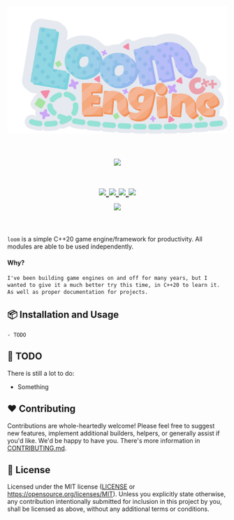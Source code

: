 <h1 align="center">
    <img src="https://raw.githubusercontent.com/IogaMaster/loom/main/docs/loom_engine_logo.png" width="600px"/>
</h1>

<h1 align="center">
<a href='#'><img src="https://raw.githubusercontent.com/catppuccin/catppuccin/main/assets/palette/macchiato.png" width="600px"/></a>
  <br> <br>
  <div>
    <a href="https://github.com/IogaMaster/loom/issues">
        <img src="https://img.shields.io/github/issues/IogaMaster/loom?color=fab387&labelColor=303446&style=for-the-badge">
    </a>
    <a href="https://github.com/IogaMaster/loom/stargazers">
        <img src="https://img.shields.io/github/stars/IogaMaster/loom?color=ca9ee6&labelColor=303446&style=for-the-badge">
    </a>
    <a href="https://github.com/IogaMaster/loom">
        <img src="https://img.shields.io/github/repo-size/IogaMaster/loom?color=ea999c&labelColor=303446&style=for-the-badge">
    </a>
    <a href="https://github.com/IogaMaster/loom/blob/main/.github/LICENCE">
        <img src="https://img.shields.io/static/v1.svg?style=for-the-badge&label=License&message=MIT&logoColor=ca9ee6&colorA=313244&colorB=cba6f7"/>
    </a>
    <br>
    </div>
        <img href="https://builtwithnix.org" src="https://builtwithnix.org/badge.svg"/>
   </h1>
   <br>

`loom` is a simple C++20 game engine/framework for productivity.
All modules are able to be used independently.

#### Why?
    I've been building game engines on and off for many years, but I wanted to give it a much better try this time, in C++20 to learn it.
    As well as proper documentation for projects.

## 📦 Installation and Usage
    - TODO

## 🔨 TODO

There is still a lot to do:

- Something

## ❤️ Contributing

Contributions are whole-heartedly welcome! Please feel free to suggest new features,
implement additional builders, helpers, or generally assist if you'd like. We'd be happy to have you.
There's more information in [CONTRIBUTING.md](CONTRIBUTING.md).

## 📜 License

Licensed under the MIT license ([LICENSE](LICENSE) or <https://opensource.org/licenses/MIT>).
Unless you explicitly state otherwise, any contribution intentionally
submitted for inclusion in this project by you, shall be licensed as above, without any additional terms or conditions.

